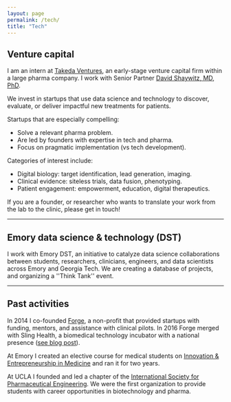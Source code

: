 ```yaml
---
layout: page
permalink: /tech/
title: "Tech"
---
```



## Venture capital

I am an intern at [Takeda Ventures](http://takedaventures.com), an early-stage venture capital firm within a large pharma company. I work with Senior Partner [David Shaywitz, MD, PhD](https://www.linkedin.com/in/david-shaywitz-md-phd-232a237/).

We invest in startups that use data science and technology to discover, evaluate, or deliver impactful new treatments for patients.

Startups that are especially compelling:
+ Solve a relevant pharma problem.  
+ Are led by founders with expertise in tech and pharma.  
+ Focus on pragmatic implementation (vs tech development).  

Categories of interest include:
+ Digital biology: target identification, lead generation, imaging.  
+ Clinical evidence: siteless trials, data fusion, phenotyping.  
+ Patient engagement: empowerment, education, digital therapeutics.  

If you are a founder, or researcher who wants to translate your work from the lab to the clinic, please get in touch!


---

## Emory data science & technology (DST)

I work with Emory DST, an initiative to catalyze data science collaborations between students, researchers, clinicians, engineers, and data scientists across Emory and Georgia Tech. We are creating a database of projects, and organizing a ''Think Tank'' event.


---

## Past activities

In 2014 I co-founded [Forge](http://forgehealth.org), a non-profit that provided startups with funding, mentors, and assistance with clinical pilots. In 2016 Forge merged with Sling Health, a biomedical technology incubator with a national presence ([see blog post](http://erikreinertsen.com/forge-merger-sling-health/)).

At Emory I created an elective course for medical students on [Innovation & Entrepreneurship in Medicine](http://erikreinertsen.com/papers/iemed.pdf) and ran it for two years.

At UCLA I founded and led a chapter of the [International Society for Pharmaceutical
Engineering](http://www.ispeucla.com/). We were the first organization to provide students with career opportunities in biotechnology and pharma.
